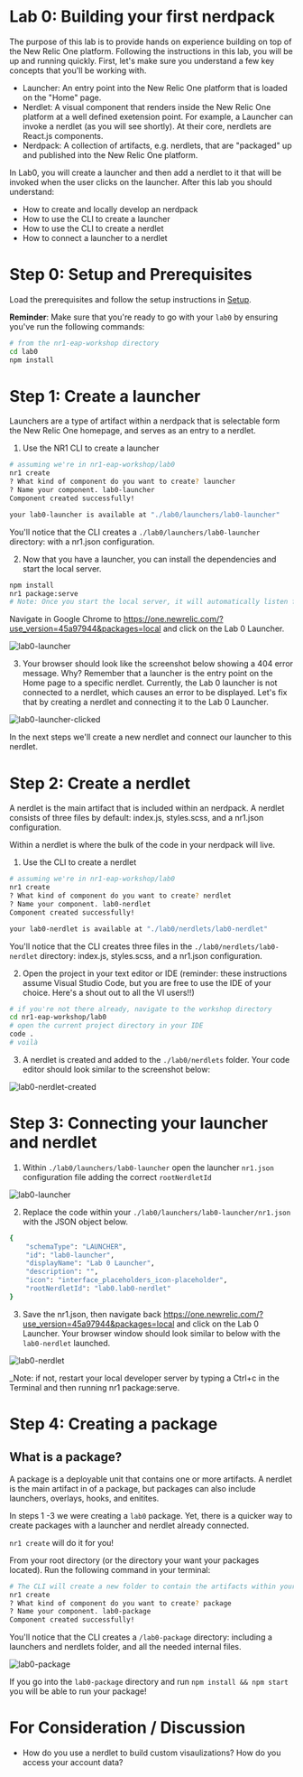 Lab 0: Building your first nerdpack
=======================================================

The purpose of this lab is to provide hands on experience building on top of the New Relic One platform. Following the instructions in this lab, you will be up and running quickly. First, let's make sure you understand a few key concepts that you'll be working with.
* Launcher: An entry point into the New Relic One platform that is loaded on the "Home" page.
* Nerdlet: A visual component that renders inside the New Relic One platform at a well defined exetension point. For example, a Launcher can invoke a nerdlet (as you will see shortly). At their core, nerdlets are React.js components.
* Nerdpack: A collection of artifacts, e.g. nerdlets, that are "packaged" up and published into the New Relic One platform.


In Lab0, you will create a launcher and then add a nerdlet to it that will be invoked when the user clicks on the launcher. After this lab you should understand:

* How to create and locally develop an nerdpack
* How to use the CLI to create a launcher
* How to use the CLI to create a nerdlet
* How to connect a launcher to a nerdlet

# Step 0: Setup and Prerequisites

Load the prerequisites and follow the setup instructions in [Setup](../SETUP.md).

**Reminder**: Make sure that you're ready to go with your `lab0` by ensuring you've run the following commands:

```bash
# from the nr1-eap-workshop directory
cd lab0
npm install
```

# Step 1: Create a launcher
Launchers are a type of artifact within a nerdpack that is selectable form the New Relic One homepage, and serves as an entry to a nerdlet.

1. Use the NR1 CLI to create a launcher

```bash
# assuming we're in nr1-eap-workshop/lab0
nr1 create
? What kind of component do you want to create? launcher
? Name your component. lab0-launcher
Component created successfully!

your lab0-launcher is available at "./lab0/launchers/lab0-launcher"
```
You'll notice that the CLI creates a `./lab0/launchers/lab0-launcher` directory: with a nr1.json configuration.

2. Now that you have a launcher, you can install the dependencies and start the local server.
```bash
npm install
nr1 package:serve
# Note: Once you start the local server, it will automatically listen for changes in the file system. To issue commands while the local server is running, simply open a new terminal and change to the lab0 directory.
```
Navigate in Google Chrome to https://one.newrelic.com/?use_version=45a97944&packages=local and click on the Lab 0 Launcher.

![lab0-launcher](../screenshots/lab0_screen01.png)

3. Your browser should look like the screenshot below showing a 404 error message. Why? Remember that a launcher is the entry point on the Home page to a specific nerdlet. Currently, the Lab 0 launcher is not connected to a nerdlet, which causes an error to be displayed. Let's fix that by creating a nerdlet and connecting it to the Lab 0 Launcher.

![lab0-launcher-clicked](../screenshots/lab0_screen02.png)

In the next steps we'll create a new nerdlet and connect our launcher to this nerdlet.


# Step 2: Create a nerdlet
A nerdlet is the main artifact that is included within an nerdpack. A nerdlet consists of three files by default: index.js, styles.scss, and a nr1.json configuration.

Within a nerdlet is where the bulk of the code in your nerdpack will live.

1. Use the CLI to create a nerdlet

```bash
# assuming we're in nr1-eap-workshop/lab0
nr1 create
? What kind of component do you want to create? nerdlet
? Name your component. lab0-nerdlet
Component created successfully!

your lab0-nerdlet is available at "./lab0/nerdlets/lab0-nerdlet"
```

You'll notice that the CLI creates three files in the `./lab0/nerdlets/lab0-nerdlet` directory: index.js, styles.scss, and a nr1.json configuration.

2. Open the project in your text editor or IDE (reminder: these instructions assume Visual Studio Code, but you are free to use the IDE of your choice. Here's a shout out to all the VI users!!)

```bash
# if you're not there already, navigate to the workshop directory
cd nr1-eap-workshop/lab0
# open the current project directory in your IDE
code .
# voilà
```

3. A nerdlet is created and added to the `./lab0/nerdlets` folder. Your code editor should look similar to the screenshot below:

![lab0-nerdlet-created](../screenshots/lab0_screen03.png)


# Step 3: Connecting your launcher and nerdlet

1. Within `./lab0/launchers/lab0-launcher` open the launcher `nr1.json` configuration file adding the correct `rootNerdletId`

![lab0-launcher](../screenshots/lab0_screen04.png)

2. Replace the code within your `./lab0/launchers/lab0-launcher/nr1.json` with the JSON object below.

```bash
{
    "schemaType": "LAUNCHER",
    "id": "lab0-launcher",
    "displayName": "Lab 0 Launcher",
    "description": "",
    "icon": "interface_placeholders_icon-placeholder",
    "rootNerdletId": "lab0.lab0-nerdlet"
}

```

3. Save the nr1.json, then navigate back https://one.newrelic.com/?use_version=45a97944&packages=local and click on the Lab 0 Launcher. Your browser window should look similar to below with the `lab0-nerdlet` launched.

![lab0-nerdlet](../screenshots/lab0_screen05.png)

_Note: if not, restart your local developer server by typing a Ctrl+c in the Terminal and then running nr1 package:serve.

# Step 4: Creating a package

## What is a package? ##

A package is a deployable unit that contains one or more artifacts.  A nerdlet is the main artifact in of a package, but packages can also include launchers, overlays, hooks, and enitites.

In steps 1 -3 we were creating a `lab0` package. Yet, there is a quicker way to create packages with a launcher and nerdlet already connected.

`nr1 create` will do it for you!

From your root directory (or the directory your want your packages located). Run the following command in your terminal:

```bash
# The CLI will create a new folder to contain the artifacts within your package
nr1 create
? What kind of component do you want to create? package
? Name your component. lab0-package
Component created successfully!

```
You'll notice that the CLI creates a `/lab0-package` directory: including a launchers and nerdlets folder, and all the needed internal files.

![lab0-package](../screenshots/lab0_screen06.png)

If you go into the `lab0-package` directory and run `npm install && npm start` you will be able to run your package!

# For Consideration / Discussion

- How do you use a nerdlet to build custom visaulizations? How do you access your account data?


